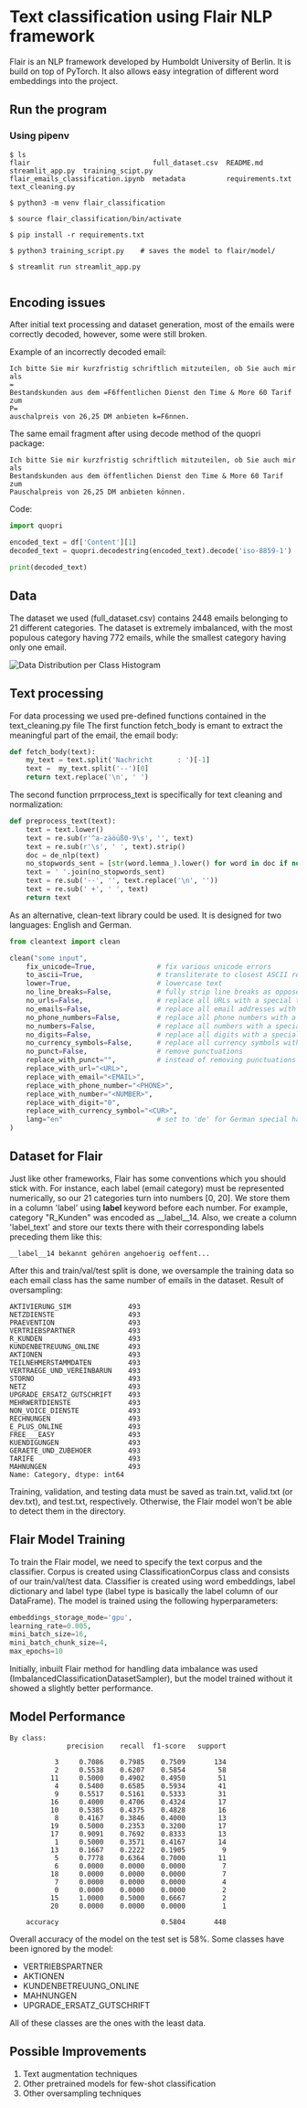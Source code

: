 # Text classification using Flair NLP framework 

Flair is an NLP framework developed by Humboldt University of Berlin. It is build on top of PyTorch. It also allows easy integration of different word embeddings into the project. 

## Run the program
### Using pipenv 

```shell
$ ls 
flair                              full_dataset.csv  README.md         streamlit_app.py  training_scipt.py
flair_emails_classification.ipynb  metadata          requirements.txt  text_cleaning.py

$ python3 -m venv flair_classification 

$ source flair_classification/bin/activate 

$ pip install -r requirements.txt

$ python3 training_script.py    # saves the model to flair/model/

$ streamlit run streamlit_app.py


```

## Encoding issues 
After initial text processing and dataset generation, most of the emails were correctly decoded, however, some were still broken.

Example of an incorrectly decoded email:
```
Ich bitte Sie mir kurzfristig schriftlich mitzuteilen, ob Sie auch mir als 
=
Bestandskunden aus dem =F6ffentlichen Dienst den Time & More 60 Tarif zum 
P=
auschalpreis von 26,25 DM anbieten k=F6nnen.
```
The same email fragment after using decode method of the quopri package:
```
Ich bitte Sie mir kurzfristig schriftlich mitzuteilen, ob Sie auch mir als 
Bestandskunden aus dem öffentlichen Dienst den Time & More 60 Tarif zum 
Pauschalpreis von 26,25 DM anbieten können.
```

Code:
``` python
import quopri

encoded_text = df['Content'][1]
decoded_text = quopri.decodestring(encoded_text).decode('iso-8859-1')

print(decoded_text)
```

## Data
The dataset we used (full_dataset.csv) contains 2448 emails belonging to 21 different categories. The dataset is extremely imbalanced, with the most populous category having 772 emails, while the smallest category having only one email.<br>

![Data Distribution per Class Histogram](metadata/data_imbalance.png)


## Text processing 
For data processing we used pre-defined functions contained in the text_cleaning.py file 
The first function fetch_body is emant to extract the meaningful part of the email, the email body:
```python 
def fetch_body(text):
    my_text = text.split('Nachricht      : ')[-1]
    text =  my_text.split('--')[0]
    return text.replace('\n', ' ')
```
The second function prrprocess_text is specifically for text cleaning and normalization:
```python
def preprocess_text(text):
    text = text.lower()
    text = re.sub(r'^a-zäöüß0-9\s', '', text)
    text = re.sub(r'\s', ' ', text).strip()
    doc = de_nlp(text)
    no_stopwords_sent = [str(word.lemma_).lower() for word in doc if not word.is_stop]
    text = ' '.join(no_stopwords_sent)
    text = re.sub('--', '', text.replace('\n', ''))
    text = re.sub(' +', ' ', text)
    return text  
```
As an alternative, clean-text library could be used. It is designed for two languages: English and German. 
```python 
from cleantext import clean

clean("some input",
    fix_unicode=True,               # fix various unicode errors
    to_ascii=True,                  # transliterate to closest ASCII representation
    lower=True,                     # lowercase text
    no_line_breaks=False,           # fully strip line breaks as opposed to only normalizing them
    no_urls=False,                  # replace all URLs with a special token
    no_emails=False,                # replace all email addresses with a special token
    no_phone_numbers=False,         # replace all phone numbers with a special token
    no_numbers=False,               # replace all numbers with a special token
    no_digits=False,                # replace all digits with a special token
    no_currency_symbols=False,      # replace all currency symbols with a special token
    no_punct=False,                 # remove punctuations
    replace_with_punct="",          # instead of removing punctuations you may replace them
    replace_with_url="<URL>",
    replace_with_email="<EMAIL>",
    replace_with_phone_number="<PHONE>",
    replace_with_number="<NUMBER>",
    replace_with_digit="0",
    replace_with_currency_symbol="<CUR>",
    lang="en"                       # set to 'de' for German special handling
)
```
## Dataset for Flair
Just like other frameworks, Flair has some conventions which you should stick with. For instance, each label (email category) must be represented numerically, so our 21 categories turn into numbers [0, 20]. We store them in a column 'label' using __label__ keyword before each number. For example, category "R_Kunden" was encoded as __label__14. Also, we create a column 'label_text' and store our texts there with their corresponding labels preceding them like this: 
```text
__label__14 bekannt gehören angehoerig oeffent...
```
After this and train/val/test split is done, we oversample the training data so each email class has the same number of emails in the dataset. 
Result of oversampling:
```
AKTIVIERUNG_SIM              493
NETZDIENSTE                  493
PRAEVENTION                  493
VERTRIEBSPARTNER             493
R_KUNDEN                     493
KUNDENBETREUUNG_ONLINE       493
AKTIONEN                     493
TEILNEHMERSTAMMDATEN         493
VERTRAEGE_UND_VEREINBARUN    493
STORNO                       493
NETZ                         493
UPGRADE_ERSATZ_GUTSCHRIFT    493
MEHRWERTDIENSTE              493
NON_VOICE_DIENSTE            493
RECHNUNGEN                   493
E_PLUS_ONLINE                493
FREE___EASY                  493
KUENDIGUNGEN                 493
GERAETE_UND_ZUBEHOER         493
TARIFE                       493
MAHNUNGEN                    493
Name: Category, dtype: int64
```
Training, validation, and testing data must be saved as train.txt, valid.txt (or dev.txt), and test.txt, respectively. Otherwise, the Flair model won't be able to detect them in the directory.  

## Flair Model Training
To train the Flair model, we need to specify the text corpus and the classifier.
Corpus is created using ClassificationCorpus class and consists of our train/val/test data. Classifier is created using word embeddings, label dictionary and label type (label type is basically the label column of our DataFrame). 
The model is trained using the following hyperparameters:
```python
embeddings_storage_mode='gpu',
learning_rate=0.005,
mini_batch_size=16,
mini_batch_chunk_size=4,
max_epochs=10
```
Initially, inbuilt Flair method for handling data imbalance was used (ImbalancedClassificationDatasetSampler), but the model trained without it showed a slightly better performance.

## Model Performance
```
By class:
              precision    recall  f1-score   support

           3     0.7086    0.7985    0.7509       134
           2     0.5538    0.6207    0.5854        58
          11     0.5000    0.4902    0.4950        51
           4     0.5400    0.6585    0.5934        41
           9     0.5517    0.5161    0.5333        31
          16     0.4000    0.4706    0.4324        17
          10     0.5385    0.4375    0.4828        16
           8     0.4167    0.3846    0.4000        13
          19     0.5000    0.2353    0.3200        17
          17     0.9091    0.7692    0.8333        13
           1     0.5000    0.3571    0.4167        14
          13     0.1667    0.2222    0.1905         9
           5     0.7778    0.6364    0.7000        11
           6     0.0000    0.0000    0.0000         7
          18     0.0000    0.0000    0.0000         7
           7     0.0000    0.0000    0.0000         4
           0     0.0000    0.0000    0.0000         2
          15     1.0000    0.5000    0.6667         2
          20     0.0000    0.0000    0.0000         1

    accuracy                         0.5804       448
```
Overall accuracy of the model on the test set is 58%.
Some classes have been ignored by the model:
<ul>
<li>VERTRIEBSPARTNER
<li>AKTIONEN
<li>KUNDENBETREUUNG_ONLINE
<li>MAHNUNGEN
<li>UPGRADE_ERSATZ_GUTSCHRIFT
</ul>
All of these classes are the ones with the least data. 

## Possible Improvements 
<ol>
<li> Text augmentation techniques
<li> Other pretrained models for few-shot classification
<li> Other oversampling techniques
</ol>